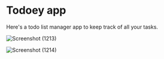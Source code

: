 # Todoey app

Here's a todo list manager app to keep track of all your tasks.

![Screenshot (1213)](https://user-images.githubusercontent.com/87477923/180460411-99ff235a-5225-4642-9630-a353f0d0bfa3.png)

![Screenshot (1214)](https://user-images.githubusercontent.com/87477923/180460341-2a618a0c-666a-4dad-9d11-818a08cc1f65.png)
